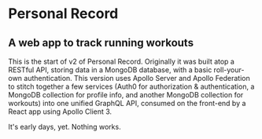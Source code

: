 # Personal Record

## A web app to track running workouts

This is the start of v2 of Personal Record. Originally it was built atop a RESTful API, storing data in a MongoDB database, with a basic roll-your-own authentication. This version uses Apollo Server and Apollo Federation to stitch together a few services (Auth0 for authorization & authentication, a MongoDB collection for profile info, and another MongoDB collection for workouts) into one unified GraphQL API, consumed on the front-end by a React app using Apollo Client 3.

It's early days, yet. Nothing works.
